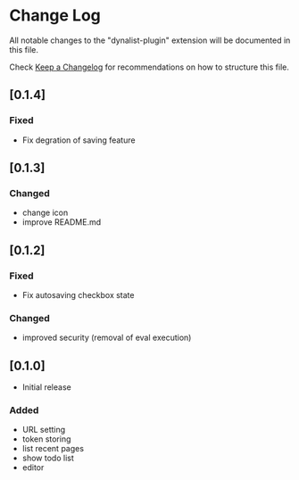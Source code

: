 # Change Log

All notable changes to the "dynalist-plugin" extension will be documented in this file.

Check [Keep a Changelog](http://keepachangelog.com/) for recommendations on how to structure this file.

## [0.1.4]
### Fixed
- Fix degration of saving feature
## [0.1.3]
### Changed
- change icon
- improve README.md

## [0.1.2]
### Fixed
- Fix autosaving checkbox state
### Changed
- improved security (removal of eval execution)

## [0.1.0]
- Initial release

### Added
- URL setting
- token storing
- list recent pages
- show todo list
- editor